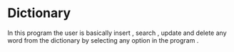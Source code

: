 # Dictionary
In this program the user is basically insert , search , update and delete any word from the dictionary by selecting any option in the program .
